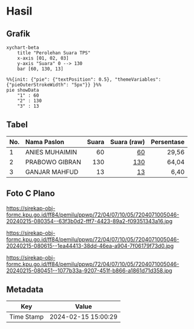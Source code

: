 # Hasil

## Grafik

```mermaid
xychart-beta
    title "Perolehan Suara TPS"
    x-axis [01, 02, 03]
    y-axis "Suara" 0 --> 130
    bar [60, 130, 13]
```

```mermaid
%%{init: {"pie": {"textPosition": 0.5}, "themeVariables": {"pieOuterStrokeWidth": "5px"}} }%%
pie showData
    "1" : 60
    "2" : 130
    "3" : 13
```

## Tabel

| No. | Nama Paslon    | Suara | Suara (raw) | Persentase |
|:--- |:-------------- | -----:| -----------:| ----------:|
| 1   | ANIES MUHAIMIN | 60    | [60][p-1]   | 29,56      |
| 2   | PRABOWO GIBRAN | 130   | [130][p-2]  | 64,04      |
| 3   | GANJAR MAHFUD  | 13    | [13][p-3]   | 6,40       |


[p-1]: https://github.com/gigit-pemilu/pemilu-2024-72-sulawesi-tengah/blob/main/pilpres/hitung-suara/sub/72-sulawesi-tengah/sub/04-toli-toli/sub/07-baolan/sub/1005-baru/sub/046-tps/sub/paslon-1.txt
[p-2]: https://github.com/gigit-pemilu/pemilu-2024-72-sulawesi-tengah/blob/main/pilpres/hitung-suara/sub/72-sulawesi-tengah/sub/04-toli-toli/sub/07-baolan/sub/1005-baru/sub/046-tps/sub/paslon-2.txt
[p-3]: https://github.com/gigit-pemilu/pemilu-2024-72-sulawesi-tengah/blob/main/pilpres/hitung-suara/sub/72-sulawesi-tengah/sub/04-toli-toli/sub/07-baolan/sub/1005-baru/sub/046-tps/sub/paslon-3.txt

## Foto C Plano

https://sirekap-obj-formc.kpu.go.id/ff84/pemilu/ppwp/72/04/07/10/05/7204071005046-20240215-080354--63f3b0d2-fff7-4423-89a2-f09351343a16.jpg

https://sirekap-obj-formc.kpu.go.id/ff84/pemilu/ppwp/72/04/07/10/05/7204071005046-20240215-080615--1ea44413-38dd-46ea-a904-7f06179f73d0.jpg

https://sirekap-obj-formc.kpu.go.id/ff84/pemilu/ppwp/72/04/07/10/05/7204071005046-20240215-080451--1077b33a-9207-451f-b866-a1861d71d358.jpg


## Metadata

| Key        | Value               |
| ---------- | ------------------- |
| Time Stamp | 2024-02-15 15:00:29 |



